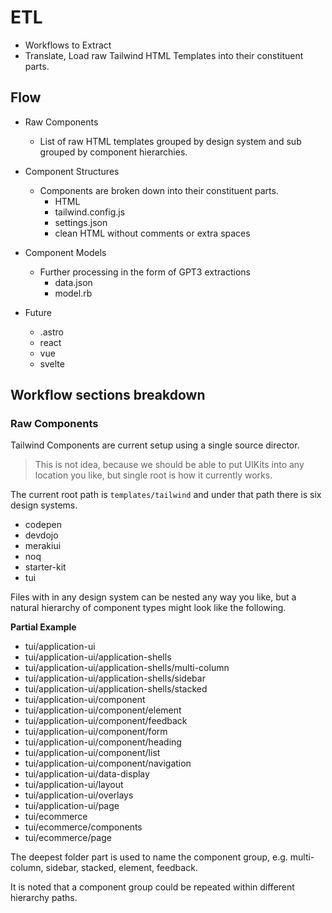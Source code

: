 # ETL

- Workflows to Extract
- Translate, Load raw Tailwind HTML Templates into their constituent parts.

## Flow

- Raw Components
  - List of raw HTML templates grouped by design system and sub grouped by component hierarchies.
- Component Structures
  - Components are broken down into their constituent parts.
    - HTML
    - tailwind.config.js
    - settings.json
    - clean HTML without comments or extra spaces
- Component Models
  - Further processing in the form of GPT3 extractions
    - data.json
    - model.rb

- Future
  - .astro
  - react
  - vue
  - svelte

## Workflow sections breakdown

### Raw Components

Tailwind Components are current setup using a single source director.

> This is not idea, because we should be able to put UIKits into any location you like, but single root is how it currently works.

The current root path is `templates/tailwind` and under that path there is six design systems.

- codepen
- devdojo
- merakiui
- noq
- starter-kit
- tui

Files with in any design system can be nested any way you like, but a natural hierarchy of component types might look like the following.

**Partial Example**

- tui/application-ui
- tui/application-ui/application-shells
- tui/application-ui/application-shells/multi-column
- tui/application-ui/application-shells/sidebar
- tui/application-ui/application-shells/stacked
- tui/application-ui/component
- tui/application-ui/component/element
- tui/application-ui/component/feedback
- tui/application-ui/component/form
- tui/application-ui/component/heading
- tui/application-ui/component/list
- tui/application-ui/component/navigation
- tui/application-ui/data-display
- tui/application-ui/layout
- tui/application-ui/overlays
- tui/application-ui/page
- tui/ecommerce
- tui/ecommerce/components
- tui/ecommerce/page

The deepest folder part is used to name the component group, e.g. multi-column, sidebar, stacked, element, feedback.

It is noted that a component group could be repeated within different hierarchy paths.

